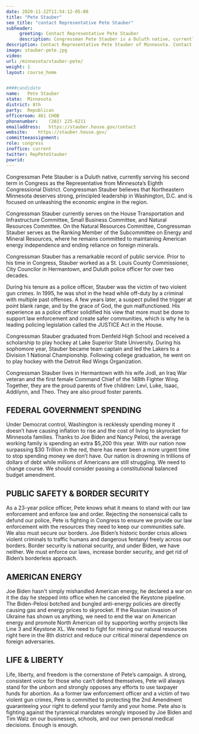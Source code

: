 ```yaml
---
date: 2020-11-22T11:54:12-05:00
title: "Pete Stauber"
seo_title: "contact Representative Pete Stauber"
subheader:
     greeting: Contact Representative Pete Stauber 
     description: Congressman Pete Stauber is a Duluth native, currently serving his second term in Congress as the Representative from Minnesota’s Eighth Congressional District.
description: Contact Representative Pete Stauber of Minnesota. Contact information for Pete Stauber includes email address, phone number, and mailing address.
image: stauber-pete.jpg
video: 
url: /minnesota/stauber-pete/
weight: 1
layout: course_home


####candidate
name:	Pete Stauber
state:	Minnesota
district: 8th
party:	Republican
officeroom:	461 CHOB
phonenumber:	(202) 225-6211
emailaddress:	https://stauber.house.gov/contact
website:	https://stauber.house.gov/
committeeassignment: 
role: congress
inoffice: current
twitter: RepPeteStauber
powrid: 
---
```


Congressman Pete Stauber is a Duluth native, currently serving his second term in Congress as the Representative from Minnesota’s Eighth Congressional District. Congressman Stauber believes that Northeastern Minnesota deserves strong, principled leadership in Washington, D.C. and is focused on unleashing the economic engine in the region.

Congressman Stauber currently serves on the House Transportation and Infrastructure Committee, Small Business Committee, and Natural Resources Committee. On the Natural Resources Committee, Congressman Stauber serves as the Ranking Member of the Subcommittee on Energy and Mineral Resources, where he remains committed to maintaining American energy independence and ending reliance on foreign minerals.

Congressman Stauber has a remarkable record of public service. Prior to his time in Congress, Stauber worked as a St. Louis County Commissioner, City Councilor in Hermantown, and Duluth police officer for over two decades.

During his tenure as a police officer, Stauber was the victim of two violent gun crimes. In 1995, he was shot in the head while off-duty by a criminal with multiple past offenses. A few years later, a suspect pulled the trigger at point blank range, and by the grace of God, the gun malfunctioned. His experience as a police officer solidified his view that more must be done to support law enforcement and create safer communities, which is why he is leading policing legislation called the JUSTICE Act in the House.

Congressman Stauber graduated from Denfeld High School and received a scholarship to play hockey at Lake Superior State University. During his sophomore year, Stauber became team captain and led the Lakers to a Division 1 National Championship. Following college graduation, he went on to play hockey with the Detroit Red Wings Organization.

Congressman Stauber lives in Hermantown with his wife Jodi, an Iraq War veteran and the first female Command Chief of the 148th Fighter Wing. Together, they are the proud parents of five children: Levi, Luke, Isaac, Addilynn, and Theo. They are also proud foster parents.

## FEDERAL GOVERNMENT SPENDING
Under Democrat control, Washington is recklessly spending money it doesn’t have causing inflation to rise and the cost of living to skyrocket for Minnesota families. Thanks to Joe Biden and Nancy Pelosi, the average working family is spending an extra $5,200 this year. With our nation now surpassing $30 Trillion in the red, there has never been a more urgent time to stop spending money we don’t have. Our nation is drowning in trillions of dollars of debt while millions of Americans are still struggling. We need to change course. We should consider passing a constitutional balanced budget amendment.

## PUBLIC SAFETY & BORDER SECURITY
As a 23-year police officer, Pete knows what it means to stand with our law enforcement and enforce law and order. Rejecting the nonsensical calls to defund our police, Pete is fighting in Congress to ensure we provide our law enforcement with the resources they need to keep our communities safe. We also must secure our borders. Joe Biden’s historic border crisis allows violent criminals to traffic humans and dangerous fentanyl freely across our borders. Border security is national security, and under Biden, we have neither. We must enforce our laws, increase border security, and get rid of Biden’s borderless approach.

## AMERICAN ENERGY
Joe Biden hasn't simply mishandled American energy, he declared a war on it the day he stepped into office when he canceled the Keystone pipeline. The Biden-Pelosi botched and bungled anti-energy policies are directly causing gas and energy prices to skyrocket. If the Russian invasion of Ukraine has shown us anything, we need to end the war on American energy and promote North American oil by supporting worthy projects like Line 3 and Keystone XL. We need to fight for mining our natural resources right here in the 8th district and reduce our critical mineral dependence on foreign adversaries.

## LIFE & LIBERTY
Life, liberty, and freedom is the cornerstone of Pete’s campaign. A strong, consistent voice for those who can’t defend themselves, Pete will always stand for the unborn and strongly opposes any efforts to use taxpayer funds for abortion. As a former law enforcement officer and a victim of two violent gun crimes, Pete is committed to protecting the 2nd Amendment guaranteeing your right to defend your family and your home. Pete also is fighting against the tyrannical mandates wrongly imposed by Joe Biden and Tim Walz on our businesses, schools, and our own personal medical decisions. Enough is enough.